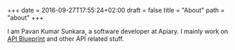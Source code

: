 +++
date = 2016-09-27T17:55:24+02:00
draft = false
title = "About"
path = "about"
+++

I am Pavan Kumar Sunkara, a software developer at Apiary. I mainly work on [API Blueprint](https://apiblueprint.org) and other API related stuff.
